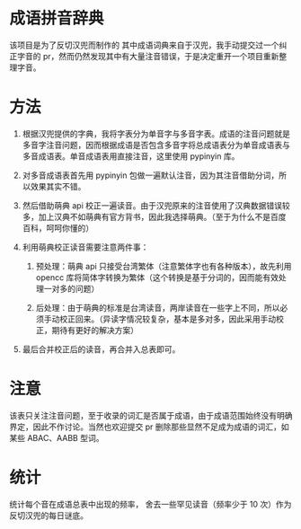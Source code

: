 # 成语拼音辞典

该项目是为了反切汉兜而制作的
其中成语词典来自于汉兜，我手动提交过一个纠正字音的 pr，然而仍然发现其中有大量注音错误，于是决定重开一个项目重新整理字音。

# 方法

1. 根据汉兜提供的字典，我将字表分为单音字与多音字表。成语的注音问题就是多音字注音问题，因而根据成语是否包含多音字将总成语表分为单音成语表与多音成语表。单音成语表用直接注音，这里使用 pypinyin 库。

2. 对多音成语表首先用 pypinyin 包做一遍默认注音，因为其注音借助分词，所以效果其实不错。

3. 然后借助萌典 api 校正一遍读音。由于汉兜原来的注音使用了汉典数据错误较多，加上汉典不如萌典有官方背书，因此我选择萌典。（至于为什么不是百度百科，呵呵你懂的）

4. 利用萌典校正读音需要注意两件事：

   1. 预处理：萌典 api 只接受台湾繁体（注意繁体字也有各种版本），故先利用 opencc 库将简体字转换为繁体（这个转换是基于分词的，因而能有效处理一对多的问题）

   2. 后处理：由于萌典的标准是台湾读音，两岸读音在一些字上不同，所以必须手动校正回来。（异读字情况较复杂，基本是多对多，因此采用手动校正，期待有更好的解决方案）

5. 最后合并校正后的读音，再合并入总表即可。

# 注意

该表只关注注音问题，至于收录的词汇是否属于成语，由于成语范围始终没有明确界定，因此不作讨论。当然也欢迎提交 pr 删除那些显然不足成为成语的词汇，如某些 ABAC、AABB 型词。

# 统计

统计每个音在成语总表中出现的频率， 舍去一些罕见读音（频率少于 10 次）作为反切汉兜的每日谜底。

